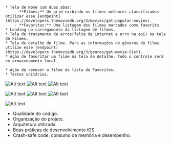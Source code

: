 
	* Tela de Home com duas abas:
		- **Filmes:** Um grid exibindo os filmes melhores classificados. Utilizar esse [endpoint](https://developers.themoviedb.org/3/movies/get-popular-movies).
		- **Favoritos:** Uma listagem dos filmes marcados como favorito.
	* Loading no carregamento da listagem de filmes.
	* Tela de tratamento de erros(falta de internet e erro na api) na tela de Filmes.
	* Tela de detalhe do filme. Para as informações de gêneros do filme, utilize esse [endpoint](https://developers.themoviedb.org/3/genres/get-movie-list).
	* Ação de favoritar um filme na tela de detalhe. Todo o controle será em armazenamento local.
	
	* Ação de remover o filme da lista de Favoritos.
	* Testes unitários.

![Alt text](https://bitbucket.org/inradar/inchurch-ios-challenge/raw/16a4cbc5d6a811d1ed9659c50e465273a593a3a0/images/home_movies_loading.png) ![Alt text](https://bitbucket.org/inradar/inchurch-ios-challenge/raw/16a4cbc5d6a811d1ed9659c50e465273a593a3a0/images/home_movies.png) ![Alt text](https://bitbucket.org/inradar/inchurch-ios-challenge/raw/16a4cbc5d6a811d1ed9659c50e465273a593a3a0/images/home_movies_error.png)

![Alt text](https://bitbucket.org/inradar/inchurch-ios-challenge/raw/16a4cbc5d6a811d1ed9659c50e465273a593a3a0/images/home_favorites_empty.png) ![Alt text](https://bitbucket.org/inradar/inchurch-ios-challenge/raw/16a4cbc5d6a811d1ed9659c50e465273a593a3a0/images/home_favorites.png) ![Alt text](https://bitbucket.org/inradar/inchurch-ios-challenge/raw/16a4cbc5d6a811d1ed9659c50e465273a593a3a0/images/home_favorites_search_not_found.png) 

![Alt text](https://bitbucket.org/inradar/inchurch-ios-challenge/raw/16a4cbc5d6a811d1ed9659c50e465273a593a3a0/images/movie_detail.png)


* Qualidade do código.
* Organização do projeto.
* Arquitetura utilizada.
* Boas práticas de desenvolvimento iOS.
* Crash-safe code, consumo de memória e desempenho. 

